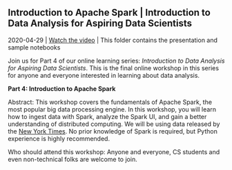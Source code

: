## Introduction to Apache Spark | Introduction to Data Analysis for Aspiring Data Scientists

2020-04-29 | [Watch the video](https://www.youtube.com/watch?v=9U4ED7KQwlE) | This folder contains the presentation and sample notebooks

Join us for Part 4 of our online learning series: *Introduction to Data Analysis for Aspiring Data Scientists*. This is the final online workshop in this series for anyone and everyone interested in learning about data analysis.

**Part 4: Introduction to Apache Spark**

Abstract: This workshop covers the fundamentals of Apache Spark, the most popular big data processing engine. In this workshop, you will learn how to ingest data with Spark, analyze the Spark UI, and gain a better understanding of distributed computing. We will be using data released by the [New York Times](https://github.com/nytimes/covid-19-data). No prior knowledge of Spark is required, but Python experience is highly recommended.

Who should attend this workshop: Anyone and everyone, CS students and even non-technical folks are welcome to join.
